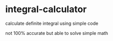# integral-calculator
calculate definite integral using simple code 

not 100% accurate but able to solve simple math
